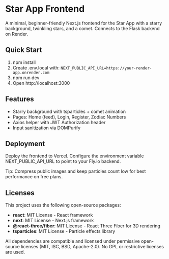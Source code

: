 # Star App Frontend

A minimal, beginner-friendly Next.js frontend for the Star App with a starry background, twinkling stars, and a comet. Connects to the Flask backend on Render.

## Quick Start

1. npm install
2. Create .env.local with:
   `NEXT_PUBLIC_API_URL=https://your-render-app.onrender.com`
3. npm run dev
4. Open http://localhost:3000

## Features

- Starry background with tsparticles + comet animation
- Pages: Home (feed), Login, Register, Zodiac Numbers
- Axios helper with JWT Authorization header
- Input sanitization via DOMPurify

## Deployment

Deploy the frontend to Vercel. Configure the environment variable NEXT_PUBLIC_API_URL to point to your Fly.io backend.

Tip: Compress public images and keep particles count low for best performance on free plans.

## Licenses

This project uses the following open-source packages:

- **react**: MIT License - React framework
- **next**: MIT License - Next.js framework
- **@react-three/fiber**: MIT License - React Three Fiber for 3D rendering
- **tsparticles**: MIT License - Particle effects library

All dependencies are compatible and licensed under permissive open-source licenses (MIT, ISC, BSD, Apache-2.0). No GPL or restrictive licenses are used.
